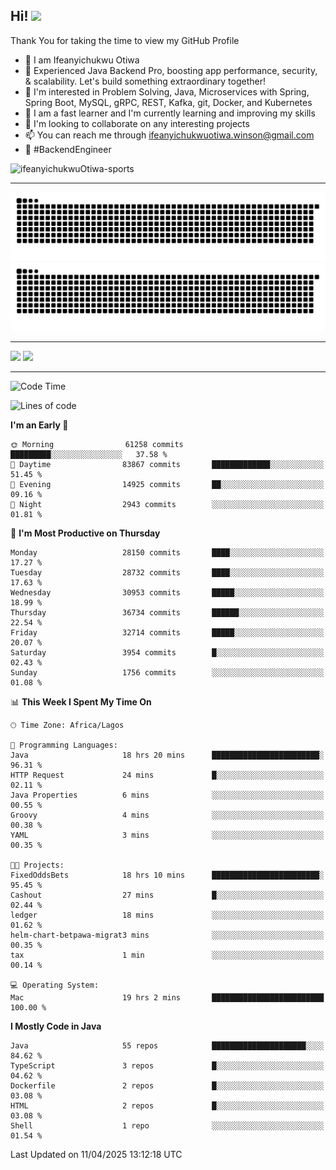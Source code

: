 <!-- BLOG-POST-LIST:START --><!-- BLOG-POST-LIST:END -->

## Hi! <img src="https://media.giphy.com/media/hvRJCLFzcasrR4ia7z/giphy.gif" width="4%"> 

Thank You for taking the time to view my GitHub Profile

- 👋 I am Ifeanyichukwu Otiwa
- 🚀 Experienced Java Backend Pro, boosting app performance, security, & scalability. Let's build something extraordinary together!
- 👀 I'm interested in Problem Solving, Java, Microservices with Spring, Spring Boot, MySQL, gRPC, REST, Kafka, git, Docker, and Kubernetes
- 🌱 I am a fast learner and I'm currently learning and improving my skills
- 💞️ I'm looking to collaborate on any interesting projects
- 📫 You can reach me through ifeanyichukwuotiwa.winson@gmail.com
- 🚀 #BackendEngineer

<p align="left" marginTop="10px"> <img src="https://komarev.com/ghpvc/?username=ifeanyichukwuOtiwa-sports&label=Profile%20views&color=0e75b6&style=for-the-badge" alt="ifeanyichukwuOtiwa-sports" /> </p>

***

<!--🐍📈SNAKEGRAPH / 🌐WEBSITE: https://github.com/Platane/snk -->
![github contribution grid snake animation](https://raw.githubusercontent.com/ifeanyichukwuOtiwa-sports/ifeanyichukwuOtiwa-sports/output/github-contribution-grid-snake-dark.svg#gh-dark-mode-only)![github contribution grid snake animation](https://raw.githubusercontent.com/ifeanyichukwuOtiwa-sports/ifeanyichukwuOtiwa-sports/output/github-contribution-grid-snake.svg#gh-light-mode-only)

***

<p float="left">
  <img float="left" src="https://github-readme-stats.vercel.app/api?username=ifeanyichukwuOtiwa-sports&count_private=true&include_all_commits=true&theme=react&show_icons=true" />
  <img float="right" src="https://github-readme-stats.vercel.app/api/top-langs/?username=ifeanyichukwuOtiwa-sports&layout=compact&show_icons=true&theme=react" /> 
</p>

***



<!--START_SECTION:waka-->
![Code Time](http://img.shields.io/badge/Code%20Time-3%2C616%20hrs%201%20min-blue)

![Lines of code](https://img.shields.io/badge/From%20Hello%20World%20I%27ve%20Written-46.3%20million%20lines%20of%20code-blue)

**I'm an Early 🐤** 

```text
🌞 Morning                61258 commits       █████████░░░░░░░░░░░░░░░░   37.58 % 
🌆 Daytime                83867 commits       █████████████░░░░░░░░░░░░   51.45 % 
🌃 Evening                14925 commits       ██░░░░░░░░░░░░░░░░░░░░░░░   09.16 % 
🌙 Night                  2943 commits        ░░░░░░░░░░░░░░░░░░░░░░░░░   01.81 % 
```
📅 **I'm Most Productive on Thursday** 

```text
Monday                   28150 commits       ████░░░░░░░░░░░░░░░░░░░░░   17.27 % 
Tuesday                  28732 commits       ████░░░░░░░░░░░░░░░░░░░░░   17.63 % 
Wednesday                30953 commits       █████░░░░░░░░░░░░░░░░░░░░   18.99 % 
Thursday                 36734 commits       ██████░░░░░░░░░░░░░░░░░░░   22.54 % 
Friday                   32714 commits       █████░░░░░░░░░░░░░░░░░░░░   20.07 % 
Saturday                 3954 commits        █░░░░░░░░░░░░░░░░░░░░░░░░   02.43 % 
Sunday                   1756 commits        ░░░░░░░░░░░░░░░░░░░░░░░░░   01.08 % 
```


📊 **This Week I Spent My Time On** 

```text
🕑︎ Time Zone: Africa/Lagos

💬 Programming Languages: 
Java                     18 hrs 20 mins      ████████████████████████░   96.31 % 
HTTP Request             24 mins             █░░░░░░░░░░░░░░░░░░░░░░░░   02.11 % 
Java Properties          6 mins              ░░░░░░░░░░░░░░░░░░░░░░░░░   00.55 % 
Groovy                   4 mins              ░░░░░░░░░░░░░░░░░░░░░░░░░   00.38 % 
YAML                     3 mins              ░░░░░░░░░░░░░░░░░░░░░░░░░   00.35 % 

🐱‍💻 Projects: 
FixedOddsBets            18 hrs 10 mins      ████████████████████████░   95.45 % 
Cashout                  27 mins             █░░░░░░░░░░░░░░░░░░░░░░░░   02.44 % 
ledger                   18 mins             ░░░░░░░░░░░░░░░░░░░░░░░░░   01.62 % 
helm-chart-betpawa-migrat3 mins              ░░░░░░░░░░░░░░░░░░░░░░░░░   00.35 % 
tax                      1 min               ░░░░░░░░░░░░░░░░░░░░░░░░░   00.14 % 

💻 Operating System: 
Mac                      19 hrs 2 mins       █████████████████████████   100.00 % 
```

**I Mostly Code in Java** 

```text
Java                     55 repos            █████████████████████░░░░   84.62 % 
TypeScript               3 repos             █░░░░░░░░░░░░░░░░░░░░░░░░   04.62 % 
Dockerfile               2 repos             █░░░░░░░░░░░░░░░░░░░░░░░░   03.08 % 
HTML                     2 repos             █░░░░░░░░░░░░░░░░░░░░░░░░   03.08 % 
Shell                    1 repo              ░░░░░░░░░░░░░░░░░░░░░░░░░   01.54 % 
```




 Last Updated on 11/04/2025 13:12:18 UTC
<!--END_SECTION:waka-->

<!--
<p align="center">
![trophy](https://github-profile-trophy.vercel.app/?username=ifeanyichukwuOtiwa-sports&theme=onedark) (https://github.com/ryo-ma/github-profile-trophy)
</p>
-->

<!---
ifeanyi-otiwa/ifeanyi-otiwa is a ✨ special ✨ repository because its `README.md` (this file) appears on your GitHub profile.
You can click the Preview link to take a look at your changes.
--->
